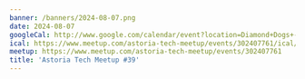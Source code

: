 ```yaml
---
banner: /banners/2024-08-07.png
date: 2024-08-07
googleCal: http://www.google.com/calendar/event?location=Diamond+Dogs+-+34-04+31st+Ave+-+Astoria%2C+NY%2C+US&action=TEMPLATE&sprop=name%3AAstoria+Tech+Meetup&sprop=website%3Ahttps%3A%2F%2Fwww.meetup.com%2Fastoria-tech-meetup%2Fevents%2F302407761&details=For+full+details%2C+including+the+address%2C+and+to+RSVP+see%3A+https%3A%2F%2Fwww.meetup.com%2Fastoria-tech-meetup%2Fevents%2F302407761%0A%0A&text=Astoria+Tech+Meetup+%2339&dates=20240807T230000Z%2F20240808T020000Z
ical: https://www.meetup.com/astoria-tech-meetup/events/302407761/ical/Astoria+Tech+Meetup+%252339.ics
meetup: https://www.meetup.com/astoria-tech-meetup/events/302407761
title: 'Astoria Tech Meetup #39'
---
```

